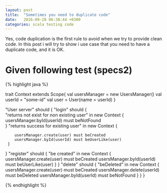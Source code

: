 ```yaml
---
layout: post
title:  "Sometimes you need to duplicate code"
date:   2016-09-28 06:38:44 +0300
categories: scala testing code
---
```

<p>
Yes, code duplication is the first rule to avoid when we try to provide clean code. In this post i will try to show i use case that you need to have a duplicate code, and it is OK.
</p>

# Given following test (specs2)
{% highlight java %}

trait Context extends Scope{
   val usersManager = new UsersManager()
   val userId = "some-id"
   val user  = User(name = userId)
}

"User server" should {
   "login" should {   
     "returns not exist for non existing user" in new Context {
        usersManager.byId(userId) must beNotFound  
     }
     "returns success for existing user" in new Context {
        
        usersManager.create(user) must beCreated
        usersManager.byId(userId) must beUserLike(user)
     }
   }
   "register" should {
    "be created" in new Context {
      usersManager.create(user) must beCreated
      usersManager.byId(userId) must beUserLike(user)
    }
  }
  "delete" should {
    "beDeleted" in new Context {
      usersManager.create(user) must beCreated
      usersManager.delete(userId) must beDeleted
      usersManager.byId(userId) must beNotFound
    }
  }
}

{% endhighlight %}

